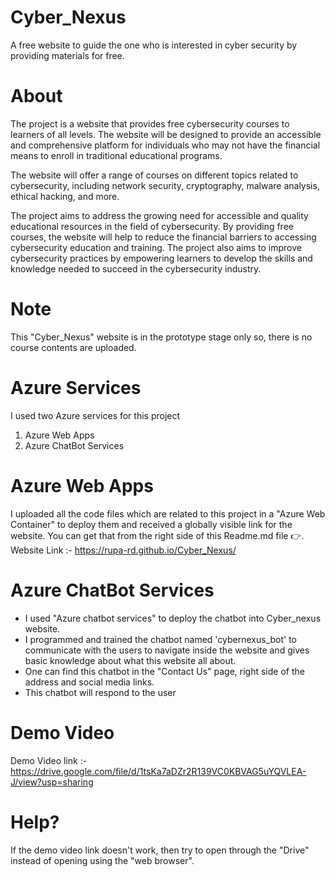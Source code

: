 # Cyber_Nexus
A free website to guide the one who is interested in cyber security by providing materials for free.

# About
The project is a website that provides free cybersecurity courses to learners of all levels. 
The website will be designed to provide an accessible and comprehensive platform for individuals who may not have the 
financial means to enroll in traditional educational programs.

The website will offer a range of courses on different topics related to cybersecurity, including network security, 
cryptography, malware analysis, ethical hacking, and more.

The project aims to address the growing need for accessible and quality educational resources in the field of cybersecurity. 
By providing free courses, the website will help to reduce the financial barriers to accessing cybersecurity education and training. 
The project also aims to improve cybersecurity practices by empowering learners to develop the skills and knowledge needed to succeed in the cybersecurity industry.

# Note
This "Cyber_Nexus" website is in the prototype stage only so, there is no course contents are uploaded.

# Azure Services
I used two Azure services for this project
  1. Azure Web Apps
  2. Azure ChatBot Services

# Azure Web Apps
I uploaded all the code files which are related to this project in a "Azure Web Container" to deploy them and received a globally visible link for the website.
You can get that from the right side of this Readme.md file 👉.
Website Link :- https://rupa-rd.github.io/Cyber_Nexus/

# Azure ChatBot Services
  * I used "Azure chatbot services" to deploy the chatbot into Cyber_nexus website. 
  * I programmed and trained the chatbot named 'cybernexus_bot' to communicate with the users to navigate inside the website and gives basic knowledge about what this website all about.
  * One can find this chatbot in the "Contact Us" page, right side of the address and social media links.
  * This chatbot will respond to the user
  
# Demo Video
Demo Video link :- https://drive.google.com/file/d/1tsKa7aDZr2R139VC0KBVAG5uYQVLEA-J/view?usp=sharing

# Help?
If the demo video link doesn't work, then try to open through the "Drive" instead of opening using the "web browser".




